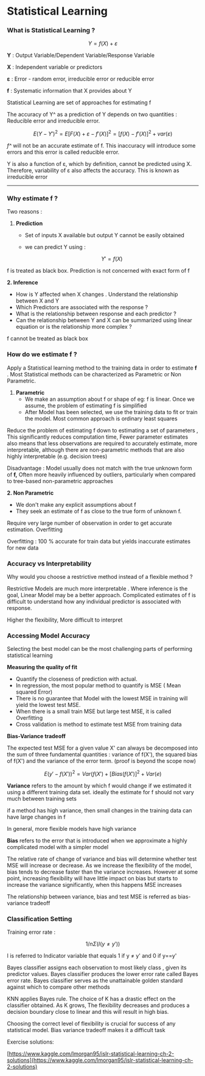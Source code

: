 # Statistical Learning

### **What is Statistical Learning ?**

$$Y = f(X) + ε$$

**Y** : Output Variable/Dependent Variable/Response Variable

**X** : Independent variable or predictors

**ε** : Error - random error, irreducible error or reducible error

**f** : Systematic information that X provides about Y  

Statistical Learning are set of approaches for estimating f 

The accuracy of Y^ as a prediction of Y depends on two quantities : Reducible error and irreducible error.

$$E(Y - Y')^2 = E[F(X) + ε- f'(X)]^2 = [f(X) - f'(X)]^2 + var(ε)$$

*f^*  will not be an accurate estimate of f. This inaccuracy will introduce some errors and this error is called reducible error.

Y is also a function of ε, which by definition, cannot be predicted using X. Therefore, variability of ε also affects the accuracy. This is known as irreducible error

---

### **Why estimate f ?**

Two reasons :

1. **Prediction**
    - Set of inputs X available but output Y cannot be easily obtained
    - we can predict Y using :

        $$Y' = f(X)$$

f is treated as black box. Prediction is not concerned with exact form of f

**2.  Inference**

- How is Y affected when X changes . Understand the relationship between X and Y
- Which Predictors are associated with the response ?
- What is the relationship between response and each predictor ?
- Can the relationship between Y and X can be summarized using linear equation or is the relationship more complex ?

f cannot be treated as black box

### How do we estimate f ?

Apply a Statistical learning method to the training data in order to estimate **f** .  Most Statistical methods can be characterized as Parametric or Non Parametric.

1. **Parametric**
    - We make an assumption about f or shape of eg: f is linear. Once we assume, the problem of estimating f is simplified
    - After Model has been selected, we use the training data to fit or train the model. Most common approach is ordinary least squares

Reduce the problem of estimating f down to estimating a set of parameters , This significantly reduces computation time, Fewer parameter estimates also means that less observations are required to accurately estimate, more interpretable, although there are non-parametric methods that are also highly interpretable (e.g. decision trees)

Disadvantage : Model usually does not match with the true unknown form of **f,** Often more heavily influenced by outliers, particularly when compared to tree-based non-parametric approaches

**2. Non Parametric**

- We don't make any explicit assumptions about f
- They seek an estimate of f as close to the true form of unknown f.

Require very large number of observation in order to get accurate estimation. Overfitting

Overfitting : 100 % accurate for train data but yields inaccurate estimates for new data

### Accuracy vs Interpretability

Why would you choose a restrictive method instead of a flexible method ? 

Restrictive Models are much more interpretable . Where inference is the goal, Linear Model may be a better approach. Complicated estimates of f is difficult to understand how any individual predictor is associated with response.

Higher the flexibility, More difficult to interpret

### Accessing Model Accuracy

Selecting the best model can be the most challenging parts of performing statistical learning

**Measuring the quality of fit**

- Quantify the closeness of prediction with actual.
- In regression, the most popular method to quantify is MSE ( Mean squared Error)
- There is no guarantee that Model with the lowest MSE in training will yield the lowest test MSE.
- When there is a small train MSE but large test MSE, it is called Overfitting
- Cross validation is method to estimate test MSE from training data

**Bias-Variance tradeoff**

The expected test MSE for a given value X' can always be decomposed into the sum of three fundamental quantities :  variance of f(X'), the squared bias of f(X') and the variance of the error term. (proof is beyond the scope now)

$$E(y'-f(X'))^2 = Var(f(X')+ [Bias(f(X')]^2+Var(e)$$

**Variance** refers to the amount by which f would change if we estimated it using a different training data set. ideally the estimate for f should not vary much between training sets

if a method has high variance, then small changes in the training data can have large changes in f

In general, more flexible models have high variance

**Bias** refers to the error that is introduced when we approximate a highly complicated model with a simpler model

 

The relative rate of change of variance and bias will determine whether test MSE will increase or decrease. As we increase the flexibility of the model, bias tends to decrease faster than the variance increases. However at some point, increasing flexibility will have little impact on bias but starts to increase the variance significantly, when this happens MSE increases

The relationship between variance, bias and test MSE is referred as bias-variance tradeoff

### Classification Setting

Training error rate :

$$1/nΣ(I(y≠y'))$$

I is referred to Indicator variable that equals 1 if y ≠ y' and 0 if y==y'

Bayes classifier assigns each observation to most likely class , given its predictor values. Bayes classifier produces the lower error rate called Bayes error rate. Bayes classifier serves as the unattainable golden standard against which to compare other methods

KNN applies Bayes rule. The choice of K has a drastic effect on the classifier obtained. As K grows, The flexibility decreases and produces a decision boundary close to linear and this will result in high bias.

Choosing the correct level of flexibility is crucial for success of any statistical model. Bias variance tradeoff makes it a difficult task

Exercise solutions: 

[https://www.kaggle.com/lmorgan95/islr-statistical-learning-ch-2-solutions](https://www.kaggle.com/lmorgan95/islr-statistical-learning-ch-2-solutions)